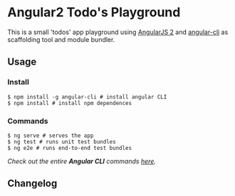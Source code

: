 # Angular2 Todo's Playground

This is a small 'todos' app playground using [AngularJS 2](https://angular.io/) and [angular-cli](https://cli.angular.io/) as scaffolding tool and module bundler.

## Usage

### Install

    $ npm install -g angular-cli # install angular CLI
    $ npm install # install npm dependences

### Commands

    $ ng serve # serves the app
    $ ng test # runs unit test bundles
    $ ng e2e # runs end-to-end test bundles

*Check out the entire **Angular CLI** commands [here](https://cli.angular.io/reference.pdf).*

## Changelog  